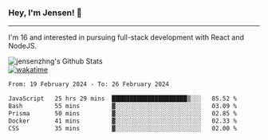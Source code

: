 ### Hey, I'm Jensen! 👋

---

I'm 16 and interested in pursuing full-stack development with React and NodeJS.

![jensenzhng's Github Stats](https://github-readme-stats.vercel.app/api?username=jensenzhng&theme=dark&show_icons=true&count_private=true)
<br />
[![wakatime](https://wakatime.com/badge/user/cbfc263d-3611-4e36-8278-8fad45fe3f62.svg)](https://wakatime.com/@cbfc263d-3611-4e36-8278-8fad45fe3f62)

<!--START_SECTION:waka-->

```txt
From: 19 February 2024 - To: 26 February 2024

JavaScript   25 hrs 29 mins  █████████████████████▒░░░   85.52 %
Bash         55 mins         ▓░░░░░░░░░░░░░░░░░░░░░░░░   03.09 %
Prisma       50 mins         ▓░░░░░░░░░░░░░░░░░░░░░░░░   02.85 %
Docker       41 mins         ▓░░░░░░░░░░░░░░░░░░░░░░░░   02.33 %
CSS          35 mins         ▓░░░░░░░░░░░░░░░░░░░░░░░░   02.00 %
```

<!--END_SECTION:waka-->
